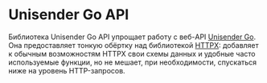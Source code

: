# Unisender Go API

Библиотека Unisender Go API упрощает работу с веб-API [Unisender Go](https://go.unisender.ru/). Она предоставляет тонкую обёртку над библиотекой [HTTPX](https://www.python-httpx.org/): добавляет к обычным возможностям HTTPX свои схемы данных и удобные часто используемые функции, но не мешает, при необходимости, спускаться ниже на уровень HTTP-запросов.